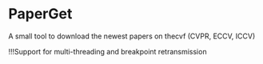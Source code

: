 # PaperGet
A small tool to download the newest papers on thecvf (CVPR, ECCV, ICCV)

!!!Support for multi-threading and breakpoint retransmission
